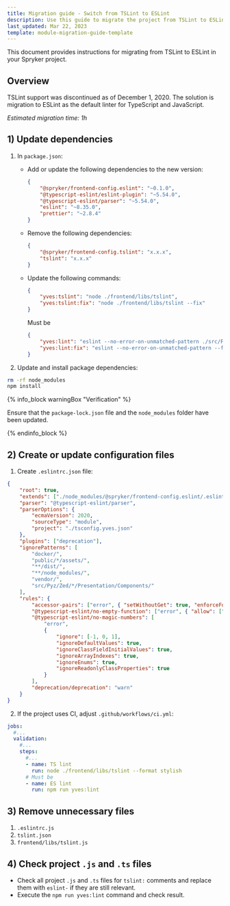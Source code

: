 ```yaml
---
title: Migration guide - Switch from TSLint to ESLint
description: Use this guide to migrate the project from TSLint to ESLint.
last_updated: Mar 22, 2023
template: module-migration-guide-template
---
```


This document provides instructions for migrating from TSLint to ESLint in your Spryker project.

## Overview

TSLint support was discontinued as of December 1, 2020. The solution is migration to ESLint as the default linter for TypeScript and JavaScript.

*Estimated migration time: 1h*

## 1) Update dependencies

1. In `package.json`: 
    - Add or update the following dependencies to the new version:

      ```json
      {
          "@spryker/frontend-config.eslint": "~0.1.0",
          "@typescript-eslint/eslint-plugin": "~5.54.0",
          "@typescript-eslint/parser": "~5.54.0",
          "eslint": "~8.35.0",
          "prettier": "~2.8.4"
      }
      ```

    - Remove the following dependencies:

        ```json
        {
            "@spryker/frontend-config.tslint": "x.x.x",
            "tslint": "x.x.x"
        }
        ```
     
    - Update the following commands:

        ```json
        {
            "yves:tslint": "node ./frontend/libs/tslint",
            "yves:tslint:fix": "node ./frontend/libs/tslint --fix"
        }
        ```
      
        Must be

        ```json
        {
            "yves:lint": "eslint --no-error-on-unmatched-pattern ./src/Pyz/Yves/**/Theme/**/*.{js,ts}",
            "yves:lint:fix": "eslint --no-error-on-unmatched-pattern --fix ./src/Pyz/Yves/**/Theme/**/*.{js,ts}"
        }
        ```

2. Update and install package dependencies:

```bash
rm -rf node_modules
npm install
```

{% info_block warningBox "Verification" %}

Ensure that the `package-lock.json` file and the `node_modules` folder have been updated.

{% endinfo_block %}

## 2) Create or update configuration files

1. Create `.eslintrc.json` file:

```json
{
    "root": true,
    "extends": ["./node_modules/@spryker/frontend-config.eslint/.eslintrc.js", "plugin:@typescript-eslint/recommended"],
    "parser": "@typescript-eslint/parser",
    "parserOptions": {
        "ecmaVersion": 2020,
        "sourceType": "module",
        "project": "./tsconfig.yves.json"
    },
    "plugins": ["deprecation"],
    "ignorePatterns": [
        "docker/",
        "public/*/assets/",
        "**/dist/",
        "**/node_modules/",
        "vendor/",
        "src/Pyz/Zed/*/Presentation/Components/"
    ],
    "rules": {
        "accessor-pairs": ["error", { "setWithoutGet": true, "enforceForClassMembers": false }],
        "@typescript-eslint/no-empty-function": ["error", { "allow": ["methods"] }],
        "@typescript-eslint/no-magic-numbers": [
            "error",
            {
                "ignore": [-1, 0, 1],
                "ignoreDefaultValues": true,
                "ignoreClassFieldInitialValues": true,
                "ignoreArrayIndexes": true,
                "ignoreEnums": true,
                "ignoreReadonlyClassProperties": true
            }
        ],
        "deprecation/deprecation": "warn"
    }
}
```

2. If the project uses CI, adjust `.github/workflows/ci.yml`:

```yaml
jobs:
  #...
  validation:
    #...
    steps:
      #...
      - name: TS lint
        run: node ./frontend/libs/tslint --format stylish
      # Must be
      - name: ES lint
        run: npm run yves:lint
```

## 3) Remove unnecessary files

1. `.eslintrc.js`
2. `tslint.json`
3. `frontend/libs/tslint.js`

## 4) Check project `.js` and `.ts` files

- Check all project `.js` and `.ts` files for `tslint:` comments and replace them with `eslint-` if they are still relevant.
- Execute the `npm run yves:lint` command and check result.

